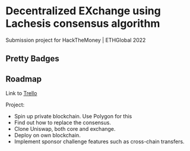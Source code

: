 # Decentralized EXchange using Lachesis consensus algorithm


Submission project for HackTheMoney | ETHGlobal 2022


## Pretty Badges


## Roadmap

Link to [Trello](https://trello.com/b/j4Rx38rw/hacqthemoney)

Project:
 - Spin up private blockchain. Use Polygon for this
 - Find out how to replace the consensus.
 - Clone Uniswap, both core and exchange.
 - Deploy on own blockchain.
 - Implement sponsor challenge features such as cross-chain transfers.

